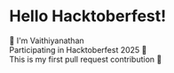 # Hello Hacktoberfest!
👋 I'm Vaithiyanathan  
Participating in Hacktoberfest 2025 🎉  
This is my first pull request contribution 🚀
